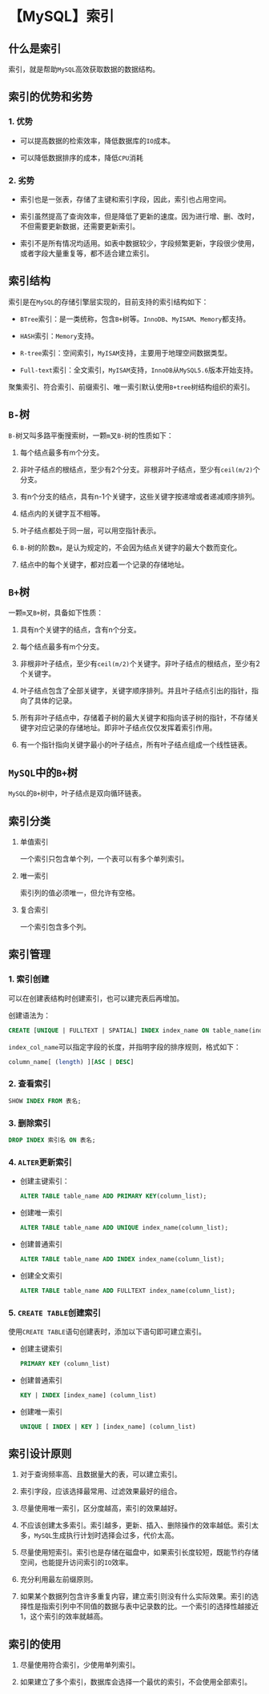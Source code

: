 # 【MySQL】索引


## 什么是索引

索引，就是帮助`MySQL`高效获取数据的数据结构。

## 索引的优势和劣势

### 1. 优势

- 可以提高数据的检索效率，降低数据库的`IO`成本。

- 可以降低数据排序的成本，降低`CPU`消耗

### 2. 劣势

- 索引也是一张表，存储了主键和索引字段，因此，索引也占用空间。

- 索引虽然提高了查询效率，但是降低了更新的速度。因为进行增、删、改时，不但需要更新数据，还需要更新索引。

- 索引不是所有情况均适用。如表中数据较少，字段频繁更新，字段很少使用，或者字段大量重复等，都不适合建立索引。


## 索引结构

索引是在`MySQL`的存储引擎层实现的，目前支持的索引结构如下：

- `BTree`索引：是一类统称，包含`B+`树等。`InnoDB`、`MyISAM`、`Memory`都支持。

- `HASH`索引：`Memory`支持。

- `R-tree`索引：空间索引，`MyISAM`支持，主要用于地理空间数据类型。

- `Full-text`索引：全文索引，`MyISAM`支持，`InnoDB`从`MySQL5.6`版本开始支持。

聚集索引、符合索引、前缀索引、唯一索引默认使用`B+tree`树结构组织的索引。


## `B-`树

`B-`树又叫多路平衡搜索树，一颗`m`叉`B-`树的性质如下：

1. 每个结点最多有m个分支。

2. 非叶子结点的根结点，至少有2个分支。非根非叶子结点，至少有`ceil(m/2)`个分支。

3. 有n个分支的结点，具有n-1个关键字，这些关键字按递增或者递减顺序排列。

4. 结点内的关键字互不相等。

5. 叶子结点都处于同一层，可以用空指针表示。

6. `B-`树的阶数`m`，是认为规定的，不会因为结点关键字的最大个数而变化。

7. 结点中的每个关键字，都对应着一个记录的存储地址。


## `B+`树

一颗`m`叉`B+`树，具备如下性质：

1. 具有n个关键字的结点，含有n个分支。

2. 每个结点最多有m个分支。

3. 非根非叶子结点，至少有`ceil(m/2)`个关键字。非叶子结点的根结点，至少有2个关键字。

4. 叶子结点包含了全部关键字，关键字顺序排列。并且叶子结点引出的指针，指向了具体的记录。

5. 所有非叶子结点中，存储着子树的最大关键字和指向该子树的指针，不存储关键字对应记录的存储地址。即非叶子结点仅仅发挥着索引作用。

6. 有一个指针指向关键字最小的叶子结点，所有叶子结点组成一个线性链表。


## `MySQL`中的`B+`树

`MySQL`的`B+`树中，叶子结点是双向循环链表。


## 索引分类

1. 单值索引
   
   一个索引只包含单个列，一个表可以有多个单列索引。

2. 唯一索引
   
   索引列的值必须唯一，但允许有空格。

3. 复合索引
   
   一个索引包含多个列。


## 索引管理

### 1. 索引创建

可以在创建表结构时创建索引，也可以建完表后再增加。

创建语法为：

```sql
CREATE [UNIQUE | FULLTEXT | SPATIAL] INDEX index_name ON table_name(index_col_name...);
```

`index_col_name`可以指定字段的长度，并指明字段的排序规则，格式如下：

```sql
column_name[ (length) ][ASC | DESC]
```

### 2. 查看索引

```sql
SHOW INDEX FROM 表名;
```

### 3. 删除索引

```sql
DROP INDEX 索引名 ON 表名;
```

### 4. `ALTER`更新索引

- 创建主键索引：
  
  ```sql
  ALTER TABLE table_name ADD PRIMARY KEY(column_list);
  ```

- 创建唯一索引
  
  ```sql
  ALTER TABLE table_name ADD UNIQUE index_name(column_list);
  ```

- 创建普通索引
  
  ```sql
  ALTER TABLE table_name ADD INDEX index_name(column_list);
  ```

- 创建全文索引
  
  ```sql
  ALTER TABLE table_name ADD FULLTEXT index_name(column_list);
  ```

### 5. `CREATE TABLE`创建索引

使用`CREATE TABLE`语句创建表时，添加以下语句即可建立索引。

- 创建主键索引
  
  ```sql
  PRIMARY KEY (column_list)
  ```

- 创建普通索引
  
  ```sql
  KEY | INDEX [index_name] (column_list)
  ```

- 创建唯一索引
  
  ```sql
  UNIQUE [ INDEX | KEY ] [index_name] (column_list)
  ```


## 索引设计原则

1. 对于查询频率高、且数据量大的表，可以建立索引。

2. 索引字段，应该选择最常用、过滤效果最好的组合。

3. 尽量使用唯一索引，区分度越高，索引的效果越好。

4. 不应该创建太多索引。索引越多，更新、插入、删除操作的效率越低。索引太多，`MySQL`生成执行计划时选择会过多，代价太高。

5. 尽量使用短索引。索引也是存储在磁盘中，如果索引长度较短，既能节约存储空间，也能提升访问索引的`IO`效率。

6. 充分利用最左前缀原则。

7. 如果某个数据列包含许多重复内容，建立索引则没有什么实际效果。索引的选择性是指索引列中不同值的数据与表中记录数的比。一个索引的选择性越接近1，这个索引的效率就越高。


## 索引的使用

1. 尽量使用符合索引，少使用单列索引。

2. 如果建立了多个索引，数据库会选择一个最优的索引，不会使用全部索引。

